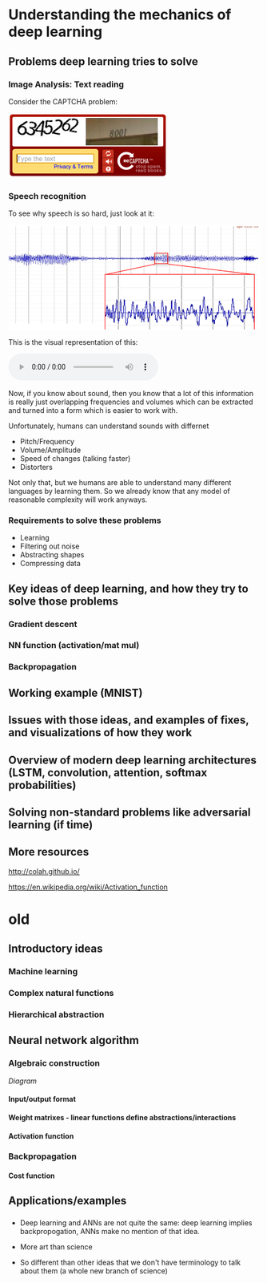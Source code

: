 # Understanding the mechanics of deep learning

## Problems deep learning tries to solve

### Image Analysis: Text reading

Consider the CAPTCHA problem:

![captcha](/images/deep_learning_basics/recaptcha.png)


### Speech recognition

To see why speech is so hard, just look at it:

![sound-wave-img](/images/deep_learning_basics/sound_img/sound_zoomed.PNG)

This is the visual representation of this:

<audio controls>
  <source src="/images/deep_learning_basics/sound_img/hellomynameisben.m4a" type="audio/mpeg">
Your browser does not support the audio element.
</audio>

Now, if you know about sound, then you know that a lot of this information is really just overlapping frequencies and volumes which can be extracted and turned into a form which is easier to work with.

Unfortunately, humans can understand sounds with differnet

* Pitch/Frequency
* Volume/Amplitude
* Speed of changes (talking faster)
* Distorters

Not only that, but we humans are able to understand many different languages by learning them. So we already know that any model of reasonable complexity will work anyways.

### Requirements to solve these problems

* Learning
* Filtering out noise
* Abstracting shapes
* Compressing data 

## Key ideas of deep learning, and how they try to solve those problems

### Gradient descent

### NN function (activation/mat mul)

### Backpropagation

## Working example (MNIST)

## Issues with those ideas, and examples of fixes, and visualizations of how they work

## Overview of modern deep learning architectures (LSTM, convolution, attention, softmax probabilities)

## Solving non-standard problems like adversarial learning (if time)

## More resources

http://colah.github.io/

https://en.wikipedia.org/wiki/Activation_function







# old























## Introductory ideas

### Machine learning

### Complex natural functions

### Hierarchical abstraction

## Neural network algorithm

### Algebraic construction
*Diagram*

#### Input/output format
#### Weight matrixes - linear functions define abstractions/interactions
#### Activation function

### Backpropagation

#### Cost function

## Applications/examples

###




















* Deep learning and ANNs are not quite the same:  deep learning implies backpropogation, ANNs make no mention of that idea.

* More art than science
* So different than other ideas that we don't have terminology to talk about them (a whole new branch of science)
